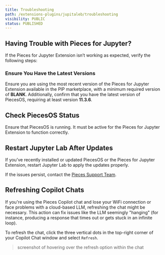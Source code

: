 ```yaml
---
title: Troubleshooting
path: /extensions-plugins/jupitaleb/troubleshooting
visibility: PUBLIC
status: PUBLISHED
---
```


## Having Trouble with Pieces for Jupyter?

If the Pieces for Jupyter Extension isn’t working as expected, verify the following steps:

### Ensure You Have the Latest Versions

Ensure you are using the most recent version of the Pieces for Jupyter Extension available in the PIP marketplace, with a minimum required version of **BLANK**. Additionally, confirm that you have the latest version of PiecesOS, requiring at least version **11.3.6**.

## Check PiecesOS Status

Ensure that PiecesOS is running. It must be active for the Pieces for Jupyter Extension to function correctly.

## Restart Jupyter Lab After Updates

If you’ve recently installed or updated PiecesOS or the Pieces for Jupyter Extension, restart Jupyter Lab to apply the updates properly.

If the issues persist, contact the <a target="_blank" href="https://getpieces.typeform.com/to/mCjBSIjF#docs-obsidian">Pieces Support Team</a>.

## Refreshing Copilot Chats

If you're using the Pieces Copilot chat and lose your WiFi connection or face problems with a cloud-based LLM, refreshing the chat might be necessary. This action can fix issues like the LLM seemingly "hanging" (for instance, producing a response that times out or gets stuck in an infinite loop).

To refresh the chat, click the three vertical dots in the top-right corner of your Copilot Chat window and select `Refresh`.

> screenshot of hovering over the refresh option within the chat

